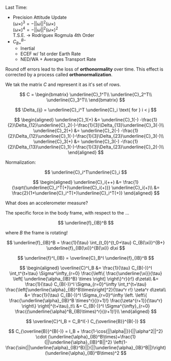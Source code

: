 Last Time:

* Precision Attitude Update  
    $(\omega \times)^3 = - ||\omega||^2(\omega\times)$  
    $(\omega \times)^4 = - ||\omega||^2(\omega\times)^2$  
    T.S.E. -> Rodriguex Rogmula
        4th Order
* $C_{B+}^{B-}$
  * Inertial
  * ECEF w/ 1st order Earth Rate
  * NED/WA + Averages Transport Rate

Round off errors lead to the loss of **orthonormality** over time.
This effect is corrected by a process called **orthonormalization**.

We tak the matrix $C$ and represent it as it's set of rows.

$$
C = \begin{bmatrix}
\underline{C}_1^T\\
\underline{C}_2^T\\
\underline{C}_3^T\\
\end{bmatrix}
$$

$$
\Delta_{ij} = \underline{C}_i^T \underline{C}_i \text{ for } i < j
$$

$$
\begin{aligned}
\underline{C}_1(+) &= \underline{C}_1(-) -\frac{1}{2}\Delta_{12}\underline{C}_2(-)-\frac{1}{3}\Delta_{13}\underline{C}_3(-)\\
\underline{C}_2(+) &= \underline{C}_2(-) -\frac{1}{2}\Delta_{12}\underline{C}_1(-)-\frac{1}{3}\Delta_{23}\underline{C}_3(-)\\
\underline{C}_3(+) &= \underline{C}_3(-) -\frac{1}{2}\Delta_{13}\underline{C}_1(-)-\frac{1}{3}\Delta_{23}\underline{C}_2(-)\\
\end{aligned}
$$

Normalization:

$$
\underline{C}_i^T\underline{C}_i
$$

$$
\begin{aligned}
\underline{C}_i(++) &= \frac{1}{\sqrt{\underline{C}_i^T(+)\underline{C}_i(+)}} \underline{C}_i(+)\\
&= \frac{2}{1+\underline{C}_i^T(+)\underline{C}_i^T(+)}
\end{aligned}
$$

What does an accelerometer measure?

The specific force in the body frame, with respect to the ...

$$
\underline{f}_{IB}^B
$$

where $B$ the frame is rotating!

$$
\underline{f}_{IB}^B = \frac{1}{\tau} \int_{t_0}^{t_0+\tau} C_{B(\xi)}^{B+} \underline{f}_{IB(\xi)}^{B(\xi)} d\xi
$$

$$
\underline{f}^I_{IB} = \overline{C}_B^I \underline{f}_{IB}^B
$$

$$
\begin{aligned}
\overline{C}^I_B &= \frac{1}{\tau} C_{B(-)}^I \int_t^{t+\tau} \Sigma^\infty_{r=0} \frac{\left\{ \frac{\underline{\xi}}{\tau} \left[ \underline{\alpha_{IB}^B} \times \right] \right\}^r}{r!} d\zeta\\
&= \frac{1}{\tau} C_{B(-)}^I \Sigma_{r=0}^\infty \int_t^{t+\tau} \frac{\left[\underline{\alpha}_{IB}^B\times\right]^2}{\tau^r r!} \zeta^r d\zeta\\
&= \frac{1}{\tau} C_{B(-)}^I \Sigma_{r=0}^\infty \left. \left\{ \frac{\underline{\alpha}_{IB}^B \times^r}{(r+1)!} \frac{\zeta^{r+1}}{\tau^r} \right\} \right|^{t+\tau}_t\\
&= C_{B(-)}^I \Sigma^{\infty}_{r=0} \frac{(\underline{\alpha}^B_{IB}\times)^r}{(r+1)!}\\
\end{aligned}
$$

$$
\overline{C}^I_B = C_B^I(-) C_{\overline{B}}^{B(-)}
$$

$$
C_{\overline{B}}^{B(-)} = I_B + \frac{1-\cos{||\alpha||}}{||\alpha^2||^2} \cdot (\underline{\alpha}_{IB}^B\times)+\frac{1}{||\underline{\alpha}_{IB}^B||^2} \left(1-\frac{\sin{||\underline{\alpha}_{IB}^B}||}{||\underline{\alpha}_{IB}^B||}\right)(\underline{\alpha}_{IB}^B\times)^2
$$